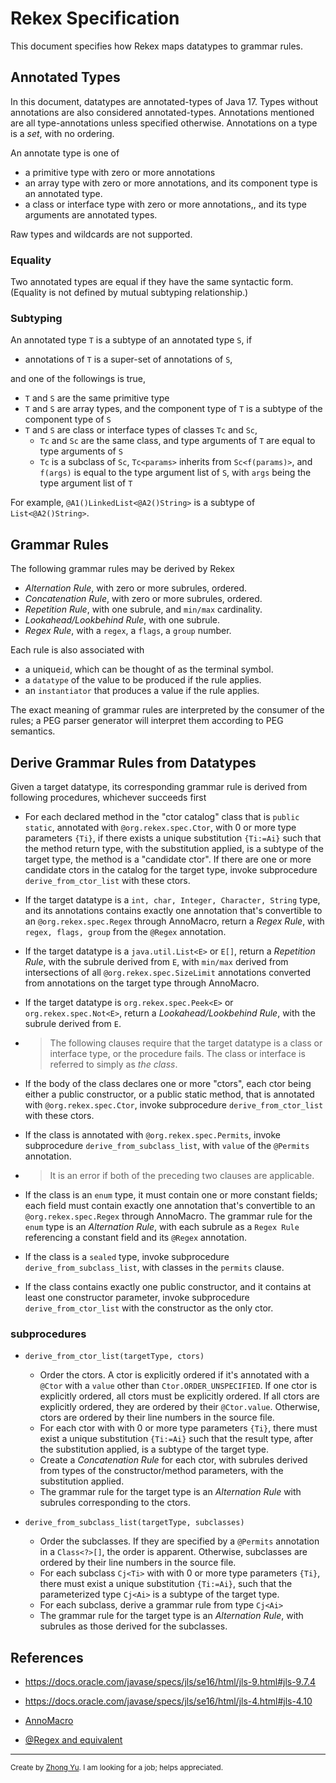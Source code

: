 # Rekex Specification 

This document specifies how Rekex maps datatypes to grammar rules.

## Annotated Types

In this document, datatypes are annotated-types of Java 17.
Types without annotations are also considered annotated-types.
Annotations mentioned are all type-annotations unless specified otherwise.
Annotations on a type is a *set*, with no ordering.  

An annotate type is one of
- a primitive type with zero or more annotations
- an array type with zero or more annotations, 
  and its component type is an annotated type.
- a class or interface type with zero or more annotations,,
  and its type arguments are annotated types.
  
Raw types and wildcards are not supported.

### Equality

Two annotated types are equal if they have the same syntactic form.
(Equality is not defined by mutual subtyping relationship.) 

### Subtyping

An annotated type `T` is a subtype of an annotated type `S`,
if 
- annotations of `T` is a super-set of annotations of `S`,

and one of the followings is true, 
- `T` and `S` are the same primitive type
- `T` and `S` are array types, and the component type of `T`
  is a subtype of the component type of `S`
- `T` and `S` are class or interface types
  of classes `Tc` and `Sc`,
  - `Tc` and `Sc` are the same class, and type arguments of `T` 
    are equal to type arguments of `S` 
  - `Tc` is a subclass of `Sc`, `Tc<params>` inherits from `Sc<f(params)>`,
    and `f(args)` is equal to the type argument list of `S`,
    with `args` being the type argument list of `T` 

For example, `@A1()LinkedList<@A2()String>` is a subtype of
`List<@A2()String>`.
  

## Grammar Rules

The following grammar rules may be derived by Rekex
- *Alternation Rule*, with zero or more subrules, ordered.
- *Concatenation Rule*, with zero or more subrules, ordered.
- *Repetition Rule*, with one subrule, and `min/max` cardinality.
- *Lookahead/Lookbehind Rule*, with one subrule.
- *Regex Rule*, with a `regex`, a `flags`, a `group` number.

Each rule is also associated with
- a unique`id`, which can be thought of as the terminal symbol.
- a `datatype` of the value to be produced if the rule applies.
- an `instantiator` that produces a value if the rule applies. 

The exact meaning of grammar rules are interpreted by the consumer of the rules;
a PEG parser generator will interpret them according to PEG semantics.

## Derive Grammar Rules from Datatypes

Given a target datatype, its corresponding grammar rule is derived
from following procedures, whichever succeeds first

- For each declared method in the "ctor catalog" class
  that is `public static`, annotated with `@org.rekex.spec.Ctor`,
  with 0 or more type parameters `{Ti}`, if there exists a unique
  substitution `{Ti:=Ai}` such that the method return type, with the substitution applied,
  is a subtype of the target type, the method is a "candidate ctor". 
  If there are one or more candidate ctors in the catalog for the target type,
  invoke subprocedure `derive_from_ctor_list` with these ctors. 
  
- If the target datatype is a `int, char, Integer, Character, String` type,
  and its annotations contains exactly one annotation that's convertible to 
  an `@org.rekex.spec.Regex` through AnnoMacro, return a *Regex Rule*,
  with `regex, flags, group` from the `@Regex` annotation.
  
- If the target datatype is a `java.util.List<E>` or `E[]`,
  return a *Repetition Rule*, with the subrule derived from `E`,
  with `min/max` derived from intersections of all `@org.rekex.spec.SizeLimit`
  annotations converted from annotations on the target type through AnnoMacro.

- If the target datatype is `org.rekex.spec.Peek<E>` or `org.rekex.spec.Not<E>`,
  return a *Lookahead/Lookbehind Rule*, with the subrule derived from `E`.
  
- > The following clauses require that the target datatype is a class or interface type,
  or the procedure fails. The class or interface is referred to simply as *the class*.

- If the body of the class declares one or more "ctors",
  each ctor being either a public constructor, or a public static method,
  that is annotated with `@org.rekex.spec.Ctor`,
  invoke subprocedure `derive_from_ctor_list` with these ctors.
  
- If the class is annotated with `@org.rekex.spec.Permits`,
  invoke subprocedure `derive_from_subclass_list`, with `value` of the `@Permits` annotation.
  
- > It is an error if both of the preceding two clauses are applicable.

- If the class is an `enum` type, it must contain one or more constant fields; 
  each field must contain exactly one annotation that's convertible to
  an `@org.rekex.spec.Regex` through AnnoMacro. 
  The grammar rule for the `enum` type is an *Alternation Rule*, with
  each subrule as a `Regex Rule` referencing a constant field and its `@Regex` annotation.
  
- If the class is a `sealed` type,
  invoke subprocedure `derive_from_subclass_list`, with classes in the `permits` clause.
  
- If the class contains exactly one public constructor, 
  and it contains at least one constructor parameter,
  invoke subprocedure `derive_from_ctor_list` with the constructor as the only ctor.
  
### subprocedures

- `derive_from_ctor_list(targetType, ctors)`
  - Order the ctors.
    A ctor is explicitly ordered if it's annotated with a `@Ctor`
    with a `value` other than `Ctor.ORDER_UNSPECIFIED`.
    If one ctor is explicitly ordered, all ctors must be explicitly ordered.
    If all ctors are explicitly ordered, they are ordered by their `@Ctor.value`.
    Otherwise, ctors are ordered by their line numbers in the source file.
  - For each ctor with with 0 or more type parameters `{Ti}`,
    there must exist a unique substitution `{Ti:=Ai}` such that the result type, 
    after the substitution applied, is a subtype of the target type.
  - Create a *Concatenation Rule* for each ctor, with subrules derived from
    types of the constructor/method parameters, with the substitution applied. 
  - The grammar rule for the target type is an *Alternation Rule*
    with subrules corresponding to the ctors.
    
- `derive_from_subclass_list(targetType, subclasses)`
  - Order the subclasses. If they are specified by a `@Permits` annotation
    in a `Class<?>[]`, the order is apparent.
    Otherwise, subclasses are ordered by their line numbers in the source file.
  - For each subclass `Cj<Ti>` with with 0 or more type parameters `{Ti}`,
    there must exist a unique substitution `{Ti:=Ai}`,
    such that the parameterized type `Cj<Ai>` is a subtype of the target type. 
  - For each subclass, derive a grammar rule from type ``Cj<Ai>``  
  - The grammar rule for the target type is an *Alternation Rule*,
    with subrules as those derived for the subclasses. 
    

## References

- https://docs.oracle.com/javase/specs/jls/se16/html/jls-9.html#jls-9.7.4

- https://docs.oracle.com/javase/specs/jls/se16/html/jls-4.html#jls-4.10

- [AnnoMacro](./AnnoMacro.md)

- [@Regex and equivalent](./RegexAnno.md)  

----
<sub>Create by [Zhong Yu](http://zhong-j-yu.github.io).
I am looking for a job; helps appreciated.</sub>
